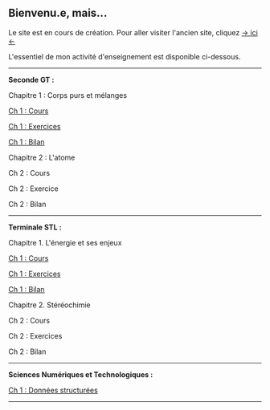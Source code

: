 ## Bienvenu.e, mais...

Le site est en cours de création. Pour aller visiter l'ancien site, cliquez [-> ici <-](https://sites.google.com/view/cyril-sturtz/accueil?authuser=0)

L'essentiel de mon activité d'enseignement est disponible ci-dessous.

---

**Seconde GT :**

Chapitre 1 : Corps purs et mélanges

[Ch 1 : Cours](Ch1_CPM.pdf.pdf)

[Ch 1 : Exercices](Ch1_CPM_exo.pdf)

[Ch 1 : Bilan](Ch1_CPM_Bilan.pdf)

Chapitre 2 : L'atome

Ch 2 : Cours

Ch 2 : Exercice

Ch 2 : Bilan

---

**Terminale STL :**

Chapitre 1. L'énergie et ses enjeux

[Ch 1 : Cours](enjeu_energie.pdf.pdf)

[Ch 1 : Exercices](enjeu_energieAP.pdf.pdf)

[Ch 1 : Bilan](BILAN_enjeu_energie.pdf.pdf)

Chapitre 2. Stéréochimie

Ch 2 : Cours

Ch 2 : Exercices

Ch 2 : Bilan

---
**Sciences Numériques et Technologiques :**

[Ch 1 : Données structurées](Ch1_donnees.pdf.pdf)

---
